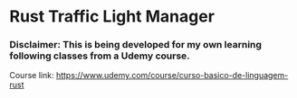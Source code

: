 # Rust Traffic Light Manager

### Disclaimer: This is being developed for my own learning following classes from a Udemy course.

Course link: https://www.udemy.com/course/curso-basico-de-linguagem-rust
